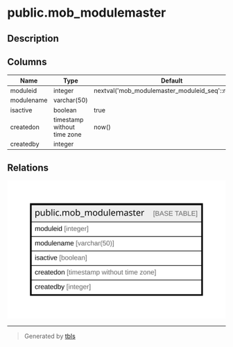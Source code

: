 # public.mob_modulemaster

## Description

## Columns

| Name | Type | Default | Nullable | Children | Parents | Comment |
| ---- | ---- | ------- | -------- | -------- | ------- | ------- |
| moduleid | integer | nextval('mob_modulemaster_moduleid_seq'::regclass) | false |  |  |  |
| modulename | varchar(50) |  | true |  |  |  |
| isactive | boolean | true | true |  |  |  |
| createdon | timestamp without time zone | now() | true |  |  |  |
| createdby | integer |  | true |  |  |  |

## Relations

![er](public.mob_modulemaster.svg)

---

> Generated by [tbls](https://github.com/k1LoW/tbls)
